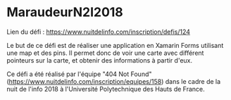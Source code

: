 # MaraudeurN2I2018

Lien du défi : https://www.nuitdelinfo.com/inscription/defis/124

Le but de ce défi est de réaliser une application en Xamarin Forms utilisant une map et des pins. Il permet donc de voir une carte
avec différent pointeurs sur la carte, et obtenir des informations à partir d'eux.

Ce défi a été réalisé par l'équipe "404 Not Found" (https://www.nuitdelinfo.com/inscription/equipes/158) dans le cadre de la nuit de
l'info 2018 à l'Université Polytechnique des Hauts de France.

